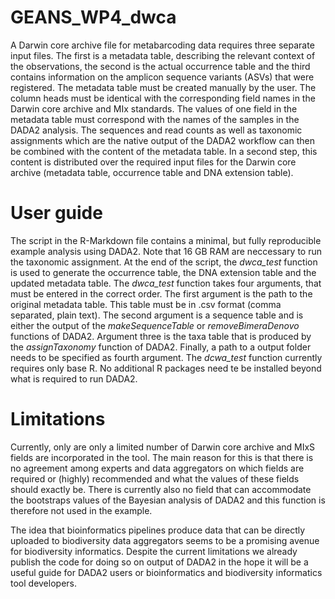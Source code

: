 # GEANS_WP4_dwca

A Darwin core archive file for metabarcoding data requires three separate input files. The first is a metadata table, describing the relevant context of the observations, the second is the actual occurrence table and the third contains information on the amplicon sequence variants (ASVs) that were registered. The metadata table must be created manually by the user. The column heads must be identical with the corresponding field names in the Darwin core archive and MIx standards. The values of one field in the metadata table must correspond with the names of the samples in the DADA2 analysis. The sequences and read counts as well as taxonomic assignments which are the native output of the DADA2 workflow can then be combined with the content of the metadata table. In a second step, this content is distributed over the required input files for the Darwin core archive (metadata table, occurrence table and DNA extension table).


# User guide

The script in the R-Markdown file contains a minimal, but fully reproducible example analysis using DADA2. Note that 16 GB RAM are neccessary to run the taxonomic assignment. At the end of the script, the _dwca_test_ function is used to generate the occurrence table, the DNA extension table and the updated metadata table. The _dwca_test_ function takes four arguments, that must be entered in the correct order. The first argument is the path to the original metadata table. This table must be in .csv format (comma separated, plain text). The second argument is a sequence table and is either the output of the _makeSequenceTable_ or _removeBimeraDenovo_ functions of DADA2. Argument three is the taxa table that is produced by the _assignTaxonomy_ function of DADA2. Finally, a path to a output folder needs to be specified as fourth argument.
The _dcwa_test_ function currently requires only base R. No additional R packages need te be installed beyond what is required to run DADA2.


# Limitations

Currently, only are only a limited number of Darwin core archive and MIxS fields are incorporated in the tool. The main reason for this is that there is no agreement among experts and data aggregators on which fields are required or (highly) recommended and what the values of these fields should exactly be. There is currently also no field that can accommodate the bootstraps values of the Bayesian analysis of DADA2 and this function is therefore not used in the example.

The idea that bioinformatics pipelines produce data that can be directly uploaded to biodiversity data aggregators seems to be a promising avenue for biodiversity informatics. Despite the current limitations we already publish the code for doing so on output of DADA2 in the hope it will be a useful guide for DADA2 users or bioinformatics and biodiversity informatics tool developers.
